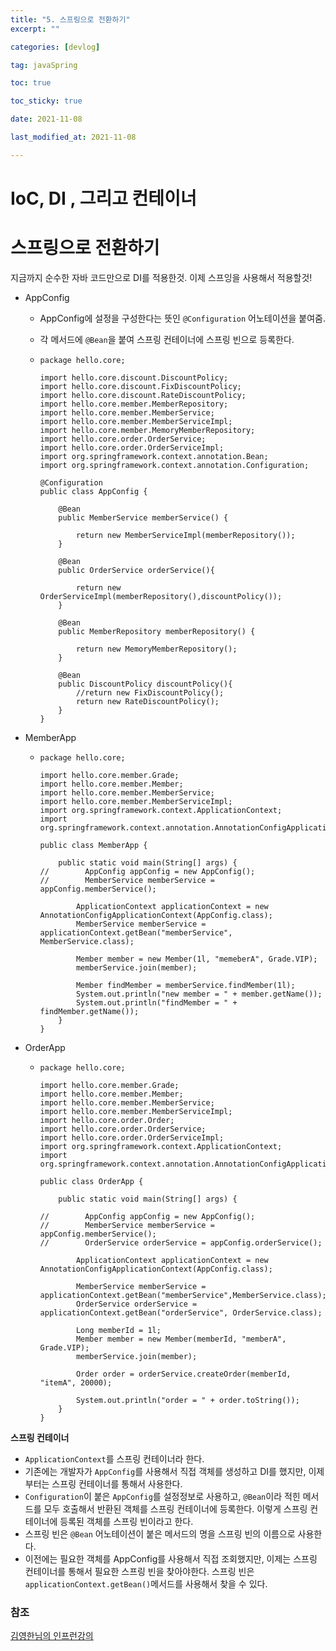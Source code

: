 ```yaml
---
title: "5. 스프링으로 전환하기"
excerpt: ""

categories: [devlog]

tag: javaSpring

toc: true

toc_sticky: true

date: 2021-11-08

last_modified_at: 2021-11-08

---
```




# IoC, DI , 그리고 컨테이너



# 스프링으로 전환하기



지금까지 순수한 자바 코드만으로 DI를 적용한것. 이제 스프잉을 사용해서 적용할것!



* AppConfig

  * AppConfig에 설정을 구성한다는 뜻인 `@Configuration` 어노테이션을 붙여줌.

  * 각 메서드에 `@Bean`을 붙여 스프링 컨테이너에 스프링 빈으로 등록한다.

  * ```
    package hello.core;
    
    import hello.core.discount.DiscountPolicy;
    import hello.core.discount.FixDiscountPolicy;
    import hello.core.discount.RateDiscountPolicy;
    import hello.core.member.MemberRepository;
    import hello.core.member.MemberService;
    import hello.core.member.MemberServiceImpl;
    import hello.core.member.MemoryMemberRepository;
    import hello.core.order.OrderService;
    import hello.core.order.OrderServiceImpl;
    import org.springframework.context.annotation.Bean;
    import org.springframework.context.annotation.Configuration;
    
    @Configuration
    public class AppConfig {
    
        @Bean
        public MemberService memberService() {
    
            return new MemberServiceImpl(memberRepository());
        }
    
        @Bean
        public OrderService orderService(){
    
            return new OrderServiceImpl(memberRepository(),discountPolicy());
        }
    
        @Bean
        public MemberRepository memberRepository() {
    
            return new MemoryMemberRepository();
        }
    
        @Bean
        public DiscountPolicy discountPolicy(){
            //return new FixDiscountPolicy();
            return new RateDiscountPolicy();
        }
    }
    ```

* MemberApp

  * ```
    package hello.core;
    
    import hello.core.member.Grade;
    import hello.core.member.Member;
    import hello.core.member.MemberService;
    import hello.core.member.MemberServiceImpl;
    import org.springframework.context.ApplicationContext;
    import org.springframework.context.annotation.AnnotationConfigApplicationContext;
    
    public class MemberApp {
    
        public static void main(String[] args) {
    //        AppConfig appConfig = new AppConfig();
    //        MemberService memberService = appConfig.memberService();
    
            ApplicationContext applicationContext = new AnnotationConfigApplicationContext(AppConfig.class);
            MemberService memberService = applicationContext.getBean("memberService", MemberService.class);
    
            Member member = new Member(1l, "memeberA", Grade.VIP);
            memberService.join(member);
    
            Member findMember = memberService.findMember(1l);
            System.out.println("new member = " + member.getName());
            System.out.println("findMember = " + findMember.getName());
        }
    }
    ```

* OrderApp

  * ```
    package hello.core;
    
    import hello.core.member.Grade;
    import hello.core.member.Member;
    import hello.core.member.MemberService;
    import hello.core.member.MemberServiceImpl;
    import hello.core.order.Order;
    import hello.core.order.OrderService;
    import hello.core.order.OrderServiceImpl;
    import org.springframework.context.ApplicationContext;
    import org.springframework.context.annotation.AnnotationConfigApplicationContext;
    
    public class OrderApp {
    
        public static void main(String[] args) {
    
    //        AppConfig appConfig = new AppConfig();
    //        MemberService memberService = appConfig.memberService();
    //        OrderService orderService = appConfig.orderService();
    
            ApplicationContext applicationContext = new AnnotationConfigApplicationContext(AppConfig.class);
    
            MemberService memberService = applicationContext.getBean("memberService",MemberService.class);
            OrderService orderService = applicationContext.getBean("orderService", OrderService.class);
    
            Long memberId = 1l;
            Member member = new Member(memberId, "memberA", Grade.VIP);
            memberService.join(member);
    
            Order order = orderService.createOrder(memberId, "itemA", 20000);
    
            System.out.println("order = " + order.toString());
        }
    }
    ```



**스프링 컨테이너**

* `ApplicationContext`를 스프링 컨테이너라 한다.
* 기존에는 개발자가 `AppConfig`를 사용해서 직접 객체를 생성하고 DI를 했지만, 이제부터는 스프링 컨테이너를 통해서 사용한다.
* `Configuration`이 붙은 `AppConfig`를 설정정보로 사용하고, `@Bean`이라 적힌 메서드를 모두 호출해서 반환된 객체를 스프링 컨테이너에 등록한다. 이렇게 스프링 컨테이너에 등록된 객체를 스프링 빈이라고 한다.
* 스프링 빈은 `@Bean` 어노테이션이 붙은 메서드의 명을 스프링 빈의 이름으로 사용한다.
* 이전에는 필요한 객체를 AppConfig를 사용해서 직접 조회했지만, 이제는 스프링 컨테이너를 통해서 필요한 스프링 빈을 찾아야한다. 스프링 빈은 `applicationContext.getBean()`메서드를 사용해서 찾을 수 있다.











### 참조

[김영한님의 인프런강의](https://www.inflearn.com/course/%EC%8A%A4%ED%94%84%EB%A7%81-%ED%95%B5%EC%8B%AC-%EC%9B%90%EB%A6%AC-%EA%B8%B0%EB%B3%B8%ED%8E%B8)

